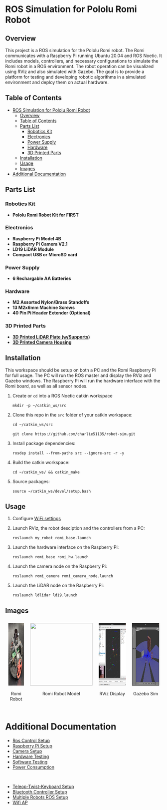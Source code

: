# ROS Simulation for Pololu Romi Robot

## Overview
This project is a ROS simulation for the Pololu Romi robot. The Romi communicates with a Raspberry Pi running Ubuntu 20.04 and ROS Noetic. It includes models, controllers, and necessary configurations to simulate the Romi robot in a ROS environment. The robot operation can be visualized using RViz and also simulated with Gazebo. The goal is to provide a platform for testing and developing robotic algorithms in a simulated environment and deploy them on actual hardware.


## Table of Contents
- [ROS Simulation for Pololu Romi Robot](#ros-simulation-for-pololu-romi-robot)
  - [Overview](#overview)
  - [Table of Contents](#table-of-contents)
  - [Parts List](#parts-list)
    - [Robotics Kit](#robotics-kit)
    - [Electronics](#electronics)
    - [Power Supply](#power-supply)
    - [Hardware](#hardware)
    - [3D Printed Parts](#3d-printed-parts)
  - [Installation](#installation)
  - [Usage](#usage)
  - [Images](#images)
- [Additional Documentation](#additional-documentation)


## Parts List

### Robotics Kit
- **Pololu Romi Robot Kit for FIRST**

### Electronics
- **Raspberry Pi Model 4B**
- **Raspberry Pi Camera V2.1**
- **LD19 LiDAR Module**
- **Compact USB or MicroSD card**

### Power Supply
- **6 Rechargable AA Batteries**

### Hardware
- **M2 Assorted Nylon/Brass Standoffs**
- **13 M2x6mm Machine Screws**
- **40 Pin Pi Header Extender (Optional)**

### 3D Printed Parts
- [**3D Printed LiDAR Plate (w/Supports)**](docs/files/CAD/lidar_mount.stl)
- [**3D Printed Camera Housing**](https://www.printables.com/de/model/693396/files)



## Installation

This workspace should be setup on both a PC and the Romi Raspberry Pi for full usage. The PC will run the ROS master and display the RViz and Gazebo windows. The Raspberry Pi will run the hardware interface with the Romi board, as well as all sensor nodes. 

1. Create or `cd` into a ROS Noetic catkin workspace
   ```console
   mkdir -p ~/catkin_ws/src
   ```

2. Clone this repo in the `src` folder of your catkin workspace:
   ```console
   cd ~/catkin_ws/src
   ```
   ```console
   git clone https://github.com/charlie51135/robot-sim.git
   ```
   
3. Install package dependencies:
   ```
   rosdep install --from-paths src --ignore-src -r -y
   ```

4. Build the catkin workspace:
   ```console
   cd ~/catkin_ws/ && catkin_make
   ```

5. Source packages:
   ```console
   source ~/catkin_ws/devel/setup.bash
   ```

   
## Usage

1. Configure [WiFi settings](docs/ros_ip_setup.md)

2. Launch RViz, the robot desciption and the controllers from a PC:
   ```console
   roslaunch my_robot romi_base.launch
   ```

1. Launch the hardware interface on the Raspberry Pi:
   ```console
   roslaunch romi_base romi_hw.launch
   ```

2. Launch the camera node on the Raspberry Pi:
   ```console
   roslaunch romi_camera romi_camera_node.launch
   ```

1. Launch the LiDAR node on the Raspberry Pi:
   ```console
   roslaunch ldlidar ld19.launch
   ```


## Images

<div style="display: flex; justify-content: left; align-items: left;">
   <div style="text-align: center; margin: 10px;">
      <img src="docs/files/romi_robot.jpg" width="200" height="200"/>
      <p>Romi Robot</p>
   </div>

   <div style="text-align: center; margin: 10px;">
      <img src="docs/files/romi_model.gif" width="200" height="200"/>
      <p>Romi Robot Model</p>
   </div>

   <div style="text-align: center; margin: 10px;">
      <img src="docs/files/romi_rviz.png" width="350" height="200"/>
      <p>RViz Display</p>
   </div>

   <div style="text-align: center; margin: 10px;">
      <img src="docs/files/romi_gazebo.png" width="350" height="200"/>
      <p>Gazebo Sim</p>
   </div>
</div>


# Additional Documentation

* [Ros Control Setup](docs/ros_control.md)
* [Raspberry Pi Setup](docs/rpi_setup.md)
* [Camera Setup](docs/rpi_camera.md)
* [Hardware Testing](docs/hardware_testing.md)
* [Software Testing](docs/software_testing.md)
* [Power Consumption](docs/power.md)

</br>

* [Teleop-Twist-Keyboard Setup](docs/teleop_twist_keyboard.md)
* [Bluetooth Controller Setup](docs/bluetooth_controller.md)
* [Multiple Robots ROS Setup](docs/two_robots_rviz.md)
* [Wifi AP](docs/wifi_ap.md)